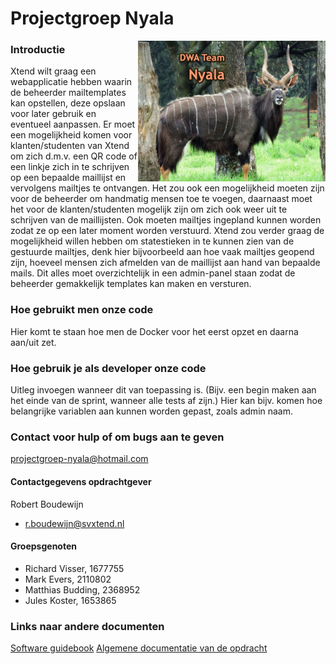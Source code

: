 # Projectgroep Nyala
<img src="afbeeldingen/Nyala.jpg" alt="Plaatje van een coole Nyala" align="right" width="300">

### Introductie 
Xtend wilt graag een webapplicatie hebben waarin de beheerder mailtemplates kan opstellen, deze opslaan voor later gebruik en eventueel aanpassen. Er moet een mogelijkheid komen voor klanten/studenten van Xtend om zich d.m.v. een QR code of een linkje zich in te schrijven op een bepaalde maillijst en vervolgens mailtjes te ontvangen. Het zou ook een mogelijkheid moeten zijn voor de beheerder om handmatig mensen toe te voegen, daarnaast moet het voor de klanten/studenten mogelijk zijn om zich ook weer uit te schrijven van de maillijsten. Ook moeten mailtjes ingepland kunnen worden zodat ze op een later moment worden verstuurd. Xtend zou verder graag de mogelijkheid willen hebben om statestieken in te kunnen zien van de gestuurde mailtjes, denk hier bijvoorbeeld aan hoe vaak mailtjes geopend zijn, hoeveel mensen zich afmelden van de maillijst aan hand van bepaalde mails. Dit alles moet overzichtelijk in een admin-panel staan zodat de beheerder gemakkelijk templates kan maken en versturen.

### Hoe gebruikt men onze code
Hier komt te staan hoe men de Docker voor het eerst opzet en daarna aan/uit zet.

### Hoe gebruik je als developer onze code
Uitleg invoegen wanneer dit van toepassing is. (Bijv. een begin maken aan het einde van de sprint, wanneer alle tests af zijn.)
Hier kan bijv. komen hoe belangrijke variablen aan kunnen worden gepast, zoals admin naam.

### Contact voor hulp of om bugs aan te geven
projectgroep-nyala@hotmail.com

#### Contactgegevens opdrachtgever
Robert Boudewijn
- r.boudewijn@svxtend.nl

#### Groepsgenoten
 - Richard Visser, 1677755
 - Mark Evers, 2110802
 - Matthias Budding, 2368952
 - Jules Koster, 1653865
 
### Links naar andere documenten
[Software guidebook](https://github.com/HANICA-DWA/project-sep23-nyala/blob/main/groepsdocumenten/Software%20Guidebook.md)
[Algemene documentatie van de opdracht](https://github.com/HANICA-DWA/project-sep23-nyala/tree/main/groepsdocumenten/Template-projectplan-dwa)
